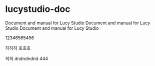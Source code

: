 # lucystudio-doc
Document and manual for Lucy Studio
Document and manual for Lucy Studio
Document and manual for Lucy Studio

12346565456

하하하
호호호

히히
dndndndnd
444